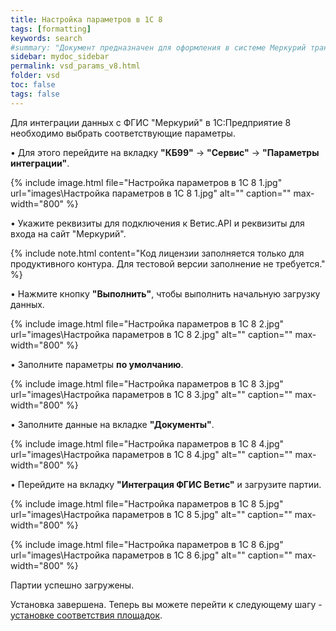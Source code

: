 ```yaml
---
title: Настройка параметров в 1С 8
tags: [formatting]
keywords: search
#summary: "Документ предназначен для оформления в системе Меркурий транспортной партии."
sidebar: mydoc_sidebar
permalink: vsd_params_v8.html
folder: vsd
toc: false
tags: false
---
```


<style>
.result {
background-color: #000000;
border: 1px solid #dedede;
padding: 10px;
margin-top: 10px;
margin-bottom: 10px;
}
</style>

Для интеграции данных с ФГИС "Меркурий" в 1С:Предприятие 8 необходимо выбрать соответствующие параметры.

• Для этого перейдите на вкладку **"КБ99"** → **"Сервис"** → **"Параметры интеграции"**.

{% include image.html file="Настройка параметров в 1С 8 1.jpg" url="images\Настройка параметров в 1С 8 1.jpg" alt="" caption="" max-width="800" %}

• Укажите реквизиты для подключения к Ветис.API и реквизиты для входа на сайт "Меркурий".


{% include note.html content="Код лицензии заполняется только для продуктивного контура. Для тестовой версии заполнение не требуется." %}

• Нажмите кнопку **"Выполнить"**, чтобы выполнить начальную загрузку данных.

{% include image.html file="Настройка параметров в 1С 8 2.jpg" url="images\Настройка параметров в 1С 8 2.jpg" alt="" caption="" max-width="800" %}

• Заполните параметры **по умолчанию**.

{% include image.html file="Настройка параметров в 1С 8 3.jpg" url="images\Настройка параметров в 1С 8 3.jpg" alt="" caption="" max-width="800" %}

• Заполните данные на вкладке **"Документы"**.

{% include image.html file="Настройка параметров в 1С 8 4.jpg" url="images\Настройка параметров в 1С 8 4.jpg" alt="" caption="" max-width="800" %}

• Перейдите на вкладку **"Интеграция ФГИС Ветис"** и загрузите партии.

{% include image.html file="Настройка параметров в 1С 8 5.jpg" url="images\Настройка параметров в 1С 8 5.jpg" alt="" caption="" max-width="800" %}

{% include image.html file="Настройка параметров в 1С 8 6.jpg" url="images\Настройка параметров в 1С 8 6.jpg" alt="" caption="" max-width="800" %}


Партии успешно загружены.

Установка завершена. Теперь вы можете перейти к следующему шагу - [установке соответствия площадок](http://wiki.kb99.pro/vsd_ploschadki_v8.html).